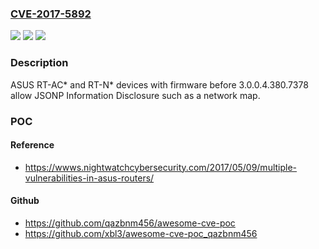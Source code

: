 ### [CVE-2017-5892](https://cve.mitre.org/cgi-bin/cvename.cgi?name=CVE-2017-5892)
![](https://img.shields.io/static/v1?label=Product&message=n%2Fa&color=blue)
![](https://img.shields.io/static/v1?label=Version&message=n%2Fa&color=blue)
![](https://img.shields.io/static/v1?label=Vulnerability&message=n%2Fa&color=brighgreen)

### Description

ASUS RT-AC* and RT-N* devices with firmware before 3.0.0.4.380.7378 allow JSONP Information Disclosure such as a network map.

### POC

#### Reference
- https://wwws.nightwatchcybersecurity.com/2017/05/09/multiple-vulnerabilities-in-asus-routers/

#### Github
- https://github.com/qazbnm456/awesome-cve-poc
- https://github.com/xbl3/awesome-cve-poc_qazbnm456

